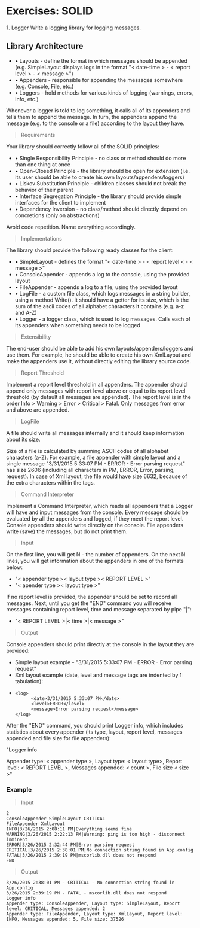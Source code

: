 <h1>Exercises: SOLID</h1>
1.	Logger
Write a logging library for logging messages.
<h2>Library Architecture</h2>
<ul>
<li>•	Layouts - define the format in which messages should be appended (e.g. SimpleLayout displays logs in the format "< date-time > - < report level > - < message >")</li>
<li>•	Appenders - responsible for appending the messages somewhere (e.g. Console, File, etc.)</li>
<li>•	Loggers - hold methods for various kinds of logging (warnings, errors, info, etc.)</li>
</ul>

Whenever a logger is told to log something, it calls all of its appenders and tells them to append the message. In turn, the appenders append the message (e.g. to the console or a file) according to the layout they have.
>Requirements

Your library should correctly follow all of the SOLID principles:
<ul>
<li>•	Single Responsibility Principle - no class or method should do more than one thing at once</li>
<li>•	Open-Closed Principle - the library should be open for extension (i.e. its user should be able to create his own layouts/appenders/loggers)</li>
<li>•	Liskov Substitution Principle - children classes should not break the behavior of their parent</li>
<li>•	Interface Segregation Principle - the library should provide simple interfaces for the client to implement</li>
<li>•	Dependency Inversion - no class/method should directly depend on concretions (only on abstractions)</li>
</ul>

Avoid code repetition. Name everything accordingly.

>Implementations

The library should provide the following ready classes for the client:

<ul>
<li>•	SimpleLayout - defines the format "< date-time > - < report level < - < message >"</li>
<li>•	ConsoleAppender - appends a log to the console, using the provided layout</li>
<li>•	FileAppender - appends a log to a file, using the provided layout</li>
<li>•	LogFile - a custom file class, which logs messages in a string builder, using a method Write(). It should have a getter for its size, which is the sum of the ascii codes of all alphabet characters it contains (e.g. a-z and A-Z)</li>
<li>•	Logger - a logger class, which is used to log messages. Calls each of its appenders when something needs to be logged</li>
</ul>

>Extensibility

The end-user should be able to add his own layouts/appenders/loggers and use them. For example, he should be able to create his own XmlLayout and make the appenders use it, without directly editing the library source code.

>Report Threshold

Implement a report level threshold in all appenders. The appender should append only messages with report level above or equal to its report level threshold (by default all messages are appended). The report level is in the order Info > Warning > Error > Critical > Fatal. Only messages from error and above are appended.

> LogFile

A file should write all messages internally and it should keep information about its size.

Size of a file is calculated by summing ASCII codes of all alphabet characters (a-Z). For example, a file appender with simple layout and a single message "3/31/2015 5:33:07 PM - ERROR - Error parsing request" has size 2606 (including all characters in PM, ERROR, Error, parsing, request). In case of Xml layout, the file would have size 6632, because of the extra characters within the tags.

>Command Interpreter

Implement a Command Interpreter, which reads all appenders that a Logger will have and input messages from the console. Every message should be evaluated by all the appenders and logged, if they meet the report level. Console appenders should write directly on the console. File appenders write (save) the messages, but do not print them.

> Input

On the first line, you will get N - the number of appenders. On the next N lines, you will get information about the appenders in one of the formats below:

*	"< appender type >< layout type >< REPORT LEVEL >"
* "< apender type >< layout type >"

If no report level is provided, the appender should be set to record all messages.
Next, until you get the "END" command you will receive messages containing report level, time and message separated by pipe "|":

* "< REPORT LEVEL >|< time >|< message >"

>Output

Console appenders should print directly at the console in the layout they are provided:

*	Simple layout example - "3/31/2015 5:33:07 PM - ERROR - Error parsing request"
*	Xml layout example (date, level and message tags are indented by 1 tabulation):
*
      <log>
            <date>3/31/2015 5:33:07 PM</date>
            <level>ERROR</level>
            <message>Error parsing request</message>
      </log>

After the "END" command, you should print Logger info, which includes statistics about every appender (its type, layout, report level, messages appended and file size for file appenders):

"Logger info

Appender type: < appender type >, Layout type: < layout type>, Report level: < REPORT LEVEL >, Messages appended: < count >, File size < size >"

<h3>Example</h3>

> Input

    2
    ConsoleAppender SimpleLayout CRITICAL
    FileAppender XmlLayout
    INFO|3/26/2015 2:08:11 PM|Everything seems fine
    WARNING|3/26/2015 2:22:13 PM|Warning: ping is too high - disconnect imminent
    ERROR|3/26/2015 2:32:44 PM|Error parsing request
    CRITICAL|3/26/2015 2:38:01 PM|No connection string found in App.config
    FATAL|3/26/2015 2:39:19 PM|mscorlib.dll does not respond
    END

> Output

    3/26/2015 2:38:01 PM - CRITICAL - No connection string found in App.config
    3/26/2015 2:39:19 PM - FATAL - mscorlib.dll does not respond
    Logger info
    Appender type: ConsoleAppender, Layout type: SimpleLayout, Report level: CRITICAL, Messages appended: 2
    Appender type: FileAppender, Layout type: XmlLayout, Report level: INFO, Messages appended: 5, File size: 37526
